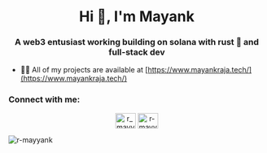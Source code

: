 <h1 align="center">Hi 👋, I'm Mayank</h1>
<h3 align="center">A web3 entusiast working building on solana with rust 🦀 and full-stack dev</h3>

- 👨‍💻 All of my projects are available at [https://www.mayankraja.tech/](https://www.mayankraja.tech/)

<h3 align="left">Connect with me:</h3>
<p align="center">
<a href="https://twitter.com/r_mayynk" target="blank"><img align="center" src="https://raw.githubusercontent.com/rahuldkjain/github-profile-readme-generator/master/src/images/icons/Social/twitter.svg" alt="r_mayynk" height="30" width="40" /></a>
<a href="https://linkedin.com/in/r-mayyank" target="blank"><img align="center" src="https://raw.githubusercontent.com/rahuldkjain/github-profile-readme-generator/master/src/images/icons/Social/linked-in-alt.svg" alt="r-mayyank" height="30" width="40" /></a>
</p>

<p><img align="center" src="https://github-readme-streak-stats.herokuapp.com/?user=r-mayyank&" alt="r-mayyank" /></p>

